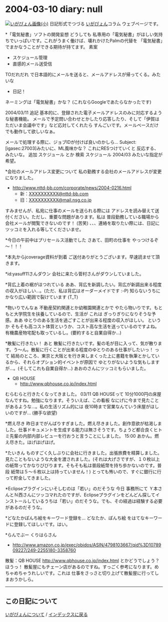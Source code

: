 2004-03-10 diary: null
=====================================================================================================
[![いがぴょん画像(小)](https://igapyon.github.io/diary/images/iga200306s.jpg "いがぴょん")](https://igapyon.github.io/diary/memo/memoigapyon.html) 日記形式でつづる [いがぴょん](https://igapyon.github.io/diary/memo/memoigapyon.html)コラム ウェブページです。

*「電気秘書」ソフトの開発妄想
どうしても 私専用の「電気秘書」がほしい気持ちでいっぱいです。これがうまく働けば、壊れかけたPalmの代替を 「電気秘書」でまかなうことができる期待が持てます。
素案

* スケジュール管理
* 直感的メール送受信

 TOだれだれ で日本語的にメールを送ると、メールアドレスが帰ってくる。みたいな

* 日記！


ネーミングは「電気秘書」かな？ (これならGoogleであたらなかったです)

2004/03/11 追記
基本的に、登録された電子メールアドレスのみに対応するような秘書機能。
メールで予定問い合わせとかしたり応答したり、そして「伊賀はただいま会議中です」など応対してくれたら すんごいです。メールベースだけでも動作して欲しいなぁ。

メールで処理する際に、ジョブIDが付けば良いのかしら…
Subject:[igasec:27003]みたいに、ML風味かな？ これにRESつけていくと 反応する、みたいな。
追加 スケジュール
とか
検索 スケジュール 2004/03 みたいな指定が希望。

*会社のメールアドレス変更について
私の勤務する会社のメールアドレスが変更になりました。

* http://www.nttd-bb.com/corporate/news/2004-0216.html
  * 新：XXXXXXXXXX@nttd-bb.com
  * 旧：XXXXXXXXXX@mail.nsg.co.jp

すみませんが、私宛に仕事のメールを送られる際には アドレスを読み替えて送付ください。ただし、重要な問題があります。私は 普段勤務している職場から 会社メールが閲覧できないのです！ (苦笑) 、、、連絡を取りたい際には、日記にツッコミを入れる等してくださいませ。

*今日の午前中はプリセールス活動でした
さあて、田町の仕事を やっつけるぞ～！！！

*本丸からjcoverage資料が到着
ご送付ありがとうございます。早速読ませて頂きます。

*id:yasuff11さんダウン
会社に来たら菅村さんがダウンしていました。

*背広上着の裾がほつれている
ああ、背広を新調したい。背広が新調出来る程度の収入がほしい…。(ただ、私は背広はオーダーメイドです :-P) 知らないうちに かなり広い範囲で裂けています (T_T)

*物いりでんなぁ
不動産契約関連とか幼稚園関連とかで やたら物いりです。もともと大学院生を扶養しているので、生活が これは ぎっりぎりになりそうな予感。ああ ゆとりのある生活を過ごすことが出来る程度の収入がほしい。
というか そもそも高コスト体質というか、コスト高な生活を送っているのですよね。有機農産物宅配も取っているし。(要約すると自業自得か…)

*散髪に行きたい！
あと 散髪に行きたいです。髪の毛が目に入って、気が散ります。う～ん。散髪に行くことが出来る程度のゆとりのある仕事がしたいっ！ って 結局のところ、東京と大阪とを行き来しまくった上に書籍を執筆とかしているから、それらオプション的イベントが原因で ゆとりがないような気もしますが…。(そしてこれも自業自得か…)
あおのさんにツッコミもらいました。

* QB HOUSE
  * http://www.qbhouse.co.jp/index.html

むらむらと行きたくなってきました。
03/11 QB HOUSEって 10分1000円の床屋なんですね。勉強になります。そういえば、この看板 なにげに今まで見たことがあるような…。私の生活リズム的には 夜10時まで営業なんていう床屋がほしいのですが… (勝手な欲望)

*燃え尽き
昨日までがんばりすぎました。燃え尽きました。創作意欲が枯渇しました。仕事ドキュメントを生成する能力は無さそうです。ちょうど都合良くヒトミ先輩の内部内部レビューを行おうと言うことにしました。
15:00 あかん。燃え尽きた。ほげほげほげ。

*たいきん
ものすごく久しぶりに会社に行きました。出張旅費を精算しました。見たこともないような大金を渡されました。(それは大げさですが、１０枚以上の紙幣ってかなりびびります。そもそも私は普段紙幣を持ち歩かないのです。普段 紙幣は５～６枚以上は持っていません！) とっても怖いので、すぐに銀行に行って貯金してきました。

*Eclipseプラグインにいそしむのは「若い」のだそうな
今日 事務所にて Ｙ本さんとＮ西さんにツッコマれたのですが、Eclipseプラグインをどんどん探してインストールしているうちは「若い」のだそうな。でも、その経過は経験する必要があるのだそうな。

*どなたかぽんち絵をキーワード登録を…
どなたか、ぽんち絵 をはてなキーワードに登録してほしいです。はい。

*らんでぶー
くりはらさん

* http://www.amazon.co.jp/exec/obidos/ASIN/4798103667/qid%3D1078909227/249-2255180-3358760


散髪：QB HOUSE http://www.qbhouse.co.jp/index.html とかどうでしょう？ほうっ！ 散髪屋にもチェーン店があるのですね。すっごく参考になります。めちゃめちゃうれしいです。これは 仕事をさっさと切り上げて散髪屋に行ってしまおうかしら。


----------------------------------------------------------------------------------------------------

## この日記について
[いがぴょんについて](http://www.igapyon.jp/igapyon/diary/memo/memoigapyon.html) / [インデックスに戻る](https://igapyon.github.io/diary/idxall.html)
